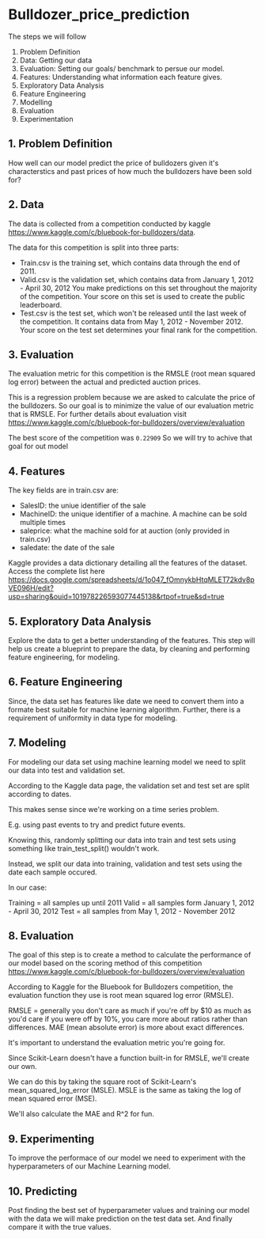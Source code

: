 # Bulldozer_price_prediction

The steps we will follow
1. Problem Definition
2. Data: Getting our data
3. Evaluation: Setting our goals/ benchmark to persue our model. 
4. Features: Understanding what information each feature gives. 
5. Exploratory Data Analysis
6. Feature Engineering
7. Modelling
8. Evaluation
9. Experimentation


## 1. Problem Definition
How well can our model predict the price of bulldozers given it's characterstics and past prices of how much the bulldozers have been sold for?

## 2. Data
The data is collected from a competition conducted by kaggle https://www.kaggle.com/c/bluebook-for-bulldozers/data.

The data for this competition is split into three parts:

* Train.csv is the training set, which contains data through the end of 2011.
* Valid.csv is the validation set, which contains data from January 1, 2012 - April 30, 2012 You make predictions on this set throughout the majority of the competition. Your score on this set is used to create the public leaderboard.
* Test.csv is the test set, which won't be released until the last week of the competition. It contains data from May 1, 2012 - November 2012. Your score on the test set determines your final rank for the competition.

## 3. Evaluation
The evaluation metric for this competition is the RMSLE (root mean squared log error) between the actual and predicted auction prices.

This is a regression problem because we are asked to calculate the price of the bulldozers. So our goal is to minimize the value of our evaluation metric that is RMSLE.
For further details about evaluation visit
https://www.kaggle.com/c/bluebook-for-bulldozers/overview/evaluation

The best score of the competition was 
`0.22909`
So we will try to achive that goal for out model

## 4. Features
The key fields are in train.csv are:

* SalesID: the uniue identifier of the sale
* MachineID: the unique identifier of a machine.  A machine can be sold multiple times
* saleprice: what the machine sold for at auction (only provided in train.csv)
* saledate: the date of the sale

Kaggle provides a data dictionary detailing all the features of the dataset. 
Access the complete list here https://docs.google.com/spreadsheets/d/1o047_fOmnykbHtqMLET72kdv8pVE096H/edit?usp=sharing&ouid=101978226593077445138&rtpof=true&sd=true

## 5. Exploratory Data Analysis

Explore the data to get a better understanding of the features. This step will help us create a blueprint to prepare the data, by cleaning and performing feature engineering, for modeling.

## 6. Feature Engineering

Since, the data set has features like date we need to convert them into a formate best suitable for machine learning algorithm. Further, there is a requirement of uniformity in data type for modeling.

## 7. Modeling 

For modeling our data set using machine learning model we need to split our data into test and validation set.

According to the Kaggle data page, the validation set and test set are split according to dates.

This makes sense since we're working on a time series problem.

E.g. using past events to try and predict future events.

Knowing this, randomly splitting our data into train and test sets using something like train_test_split() wouldn't work.

Instead, we split our data into training, validation and test sets using the date each sample occured.

In our case:

Training = all samples up until 2011
Valid = all samples form January 1, 2012 - April 30, 2012
Test = all samples from May 1, 2012 - November 2012

## 8. Evaluation
The goal of this step is to create a method to calculate the performance of our model based on the scoring method of this competition
https://www.kaggle.com/c/bluebook-for-bulldozers/overview/evaluation

According to Kaggle for the Bluebook for Bulldozers competition, the evaluation function they use is root mean squared log error (RMSLE).

RMSLE = generally you don't care as much if you're off by $10 as much as you'd care if you were off by 10%, you care more about ratios rather than differences. MAE (mean absolute error) is more about exact differences.

It's important to understand the evaluation metric you're going for.

Since Scikit-Learn doesn't have a function built-in for RMSLE, we'll create our own.

We can do this by taking the square root of Scikit-Learn's mean_squared_log_error (MSLE). MSLE is the same as taking the log of mean squared error (MSE).

We'll also calculate the MAE and R^2 for fun.

## 9. Experimenting

To improve the performace of our model we need to experiment with the hyperparameters of our Machine Learning model.

## 10. Predicting

Post finding the best set of hyperparameter values and training our model with the data we will make prediction on the test data set. And finally compare it with the true values.
